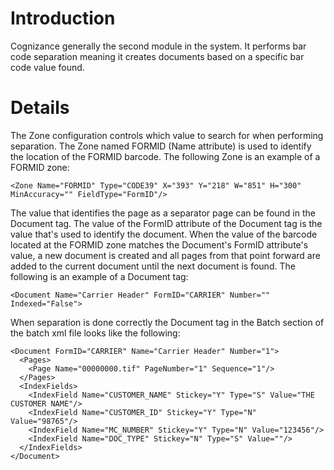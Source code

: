 # Introduction #

Cognizance generally the second module in the system.  It performs bar code separation meaning it creates documents based on a specific bar code value found.

# Details #

The Zone configuration controls which value to search for when performing separation.  The Zone named FORMID (Name attribute) is used to identify the location of the FORMID barcode.  The following Zone is an example of a FORMID zone:

```
<Zone Name="FORMID" Type="CODE39" X="393" Y="218" W="851" H="300" MinAccuracy="" FieldType="FormID"/>
```

The value that identifies the page as a separator page can be found in the Document tag.  The value of the FormID attribute of the Document tag is the value that's used to identify the document.  When the value of the barcode located at the FORMID zone matches the Document's FormID attribute's value, a new document is created and all pages from that point forward are added to the current document until the next document is found.  The following is an example of a Document tag:

```
<Document Name="Carrier Header" FormID="CARRIER" Number="" Indexed="False">
```

When separation is done correctly the Document tag in the Batch section of the batch xml file looks like the following:

```
<Document FormID="CARRIER" Name="Carrier Header" Number="1">
  <Pages>
    <Page Name="00000000.tif" PageNumber="1" Sequence="1"/>
  </Pages>
  <IndexFields>
    <IndexField Name="CUSTOMER_NAME" Stickey="Y" Type="S" Value="THE CUSTOMER NAME"/>
    <IndexField Name="CUSTOMER_ID" Stickey="Y" Type="N" Value="98765"/>
    <IndexField Name="MC_NUMBER" Stickey="Y" Type="N" Value="123456"/>
    <IndexField Name="DOC_TYPE" Stickey="N" Type="S" Value=""/>
  </IndexFields>
</Document>
```